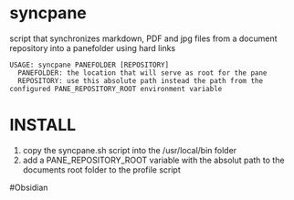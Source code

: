 # syncpane
script that synchronizes markdown, PDF and jpg files from a document repository into a panefolder using hard links

    USAGE: syncpane PANEFOLDER [REPOSITORY]
      PANEFOLDER: the location that will serve as root for the pane
      REPOSITORY: use this absolute path instead the path from the configured PANE_REPOSITORY_ROOT environment variable


INSTALL
=======
1. copy the syncpane.sh script into the /usr/local/bin folder
2. add a PANE_REPOSITORY_ROOT variable with the absolut path to the documents root folder to the profile script

#Obsidian
